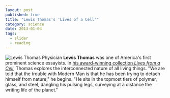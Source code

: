 ```yaml
---
layout: post
published: true
title: "Lewis Thomas's 'Lives of a Cell'"
category: science
date: 2013-01-04
tags: 
  - slider
  - reading
---
```


![Lewis Thomas](http://www.greatthoughtstreasury.com/sites/default/files/thomasweb[1].jpg)
Physician **Lewis Thomas** was one of America's first prominent science essayists. In <a href="https://stellar.mit.edu/S/course/21W/fa13/21W.737/courseMaterial/topics/topic5/readings/Selections_from_Lives_of_a_Cell_-_Lewis_Thomas/Selections_from_Lives_of_a_Cell_-_Lewis_Thomas.pdf" target="_blank">his award-winning collection _Lives from a Cell_</a>, Thomas explores the interconnected nature of all living things. "We are told that the trouble with Modern Man is that he has been trying to detach himself from nature," he begins. "He sits in the topmost tiers of polymer, glass, and steel, dangling his pulsing legs, surveying at a distance the writing life of the planet."
